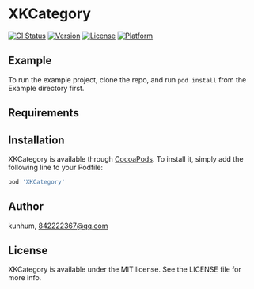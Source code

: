 # XKCategory

[![CI Status](https://img.shields.io/travis/kunhum/XKCategory.svg?style=flat)](https://travis-ci.org/kunhum/XKCategory)
[![Version](https://img.shields.io/cocoapods/v/XKCategory.svg?style=flat)](https://cocoapods.org/pods/XKCategory)
[![License](https://img.shields.io/cocoapods/l/XKCategory.svg?style=flat)](https://cocoapods.org/pods/XKCategory)
[![Platform](https://img.shields.io/cocoapods/p/XKCategory.svg?style=flat)](https://cocoapods.org/pods/XKCategory)

## Example

To run the example project, clone the repo, and run `pod install` from the Example directory first.

## Requirements

## Installation

XKCategory is available through [CocoaPods](https://cocoapods.org). To install
it, simply add the following line to your Podfile:

```ruby
pod 'XKCategory'
```

## Author

kunhum, 842222367@qq.com

## License

XKCategory is available under the MIT license. See the LICENSE file for more info.
